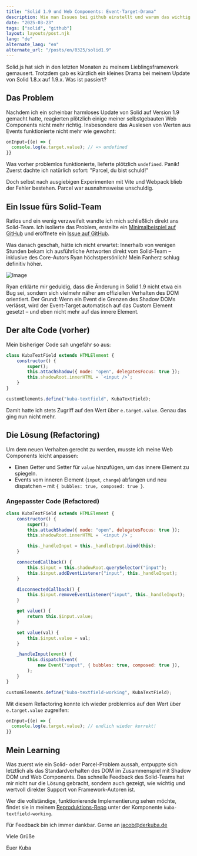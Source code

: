 ```yaml
---
title: "Solid 1.9 und Web Components: Event-Target-Drama"
description: Wie man Issues bei github einstellt und warum das wichtig ist.
date: "2025-03-23"
tags: ["solid", "github"]
layout: layouts/post.njk
lang: "de"
alternate_lang: "en"
alternate_url: "/posts/en/0325/solid1.9"
---
```


Solid.js hat sich in den letzten Monaten zu meinem Lieblingsframework gemausert. Trotzdem gab es kürzlich ein kleines Drama bei meinem Update von Solid 1.8.x auf 1.9.x. Was ist passiert?<!-- endOfPreview -->

## Das Problem

Nachdem ich ein scheinbar harmloses Update von Solid auf Version 1.9 gemacht hatte, reagierten plötzlich einige meiner selbstgebauten Web Components nicht mehr richtig. Insbesondere das Auslesen von Werten aus Events funktionierte nicht mehr wie gewohnt:

```js
onInput={(e) => {
  console.log(e.target.value); // => undefined
}}
```

Was vorher problemlos funktionierte, lieferte plötzlich `undefined`. Panik! Zuerst dachte ich natürlich sofort: "Parcel, du bist schuld!"

Doch selbst nach ausgiebigen Experimenten mit Vite und Webpack blieb der Fehler bestehen. Parcel war ausnahmsweise unschuldig.

## Ein Issue fürs Solid-Team

Ratlos und ein wenig verzweifelt wandte ich mich schließlich direkt ans Solid-Team. Ich isolierte das Problem, erstellte ein [Minimalbeispiel auf GitHub](https://github.com/derKuba/solid-eventing-problem) und eröffnete ein [Issue auf GitHub](https://github.com/solidjs/solid/issues/2451).

Was danach geschah, hätte ich nicht erwartet: Innerhalb von wenigen Stunden bekam ich ausführliche Antworten direkt vom Solid-Team – inklusive des Core-Autors Ryan höchstpersönlich! Mein Fanherz schlug definitiv höher.

![Image](/img/0325/ryan.png "Ryan antwortet bei github")

Ryan erklärte mir geduldig, dass die Änderung in Solid 1.9 nicht etwa ein Bug sei, sondern sich vielmehr näher am offiziellen Verhalten des DOM orientiert. Der Grund: Wenn ein Event die Grenzen des Shadow DOMs verlässt, wird der Event-Target automatisch auf das Custom Element gesetzt – und eben nicht mehr auf das innere Element.

## Der alte Code (vorher)

Mein bisheriger Code sah ungefähr so aus:

```js
class KubaTextField extends HTMLElement {
    constructor() {
        super();
        this.attachShadow({ mode: "open", delegatesFocus: true });
        this.shadowRoot.innerHTML = `<input />`;
    }
}

customElements.define("kuba-textfield", KubaTextField);
```

Damit hatte ich stets Zugriff auf den Wert über `e.target.value`. Genau das ging nun nicht mehr.

## Die Lösung (Refactoring)

Um dem neuen Verhalten gerecht zu werden, musste ich meine Web Components leicht anpassen:

-   Einen Getter und Setter für `value` hinzufügen, um das innere Element zu spiegeln.
-   Events vom inneren Element (`input`, `change`) abfangen und neu dispatchen – mit `{ bubbles: true, composed: true }`.

### Angepasster Code (Refactored)

```js
class KubaTextField extends HTMLElement {
    constructor() {
        super();
        this.attachShadow({ mode: "open", delegatesFocus: true });
        this.shadowRoot.innerHTML = `<input />`;

        this._handleInput = this._handleInput.bind(this);
    }

    connectedCallback() {
        this.$input = this.shadowRoot.querySelector("input");
        this.$input.addEventListener("input", this._handleInput);
    }

    disconnectedCallback() {
        this.$input.removeEventListener("input", this._handleInput);
    }

    get value() {
        return this.$input.value;
    }

    set value(val) {
        this.$input.value = val;
    }

    _handleInput(event) {
        this.dispatchEvent(
            new Event("input", { bubbles: true, composed: true }),
        );
    }
}

customElements.define("kuba-textfield-working", KubaTextField);
```

Mit diesem Refactoring konnte ich wieder problemlos auf den Wert über `e.target.value` zugreifen:

```js
onInput={(e) => {
  console.log(e.target.value); // endlich wieder korrekt!
}}
```

## Mein Learning

Was zuerst wie ein Solid- oder Parcel-Problem aussah, entpuppte sich letztlich als das Standardverhalten des DOM im Zusammenspiel mit Shadow DOM und Web Components. Das schnelle Feedback des Solid-Teams hat mir nicht nur die Lösung gebracht, sondern auch gezeigt, wie wichtig und wertvoll direkter Support von Framework-Autoren ist.

Wer die vollständige, funktionierende Implementierung sehen möchte, findet sie in meinem [Reproduktions-Repo](https://github.com/derKuba/solid-eventing-problem) unter der Komponente `kuba-textfield-working`.

Für Feedback bin ich immer dankbar.
Gerne an jacob@derkuba.de

Viele Grüße

Euer Kuba
